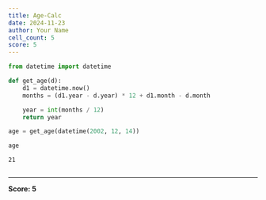 ```yaml
---
title: Age-Calc
date: 2024-11-23
author: Your Name
cell_count: 5
score: 5
---
```


```python
from datetime import datetime
```


```python
def get_age(d):
    d1 = datetime.now()
    months = (d1.year - d.year) * 12 + d1.month - d.month

    year = int(months / 12)
    return year
```


```python
age = get_age(datetime(2002, 12, 14))
```


```python
age
```




    21




```python

```


---
**Score: 5**
